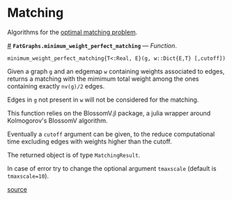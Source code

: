 
<a id='Matching-1'></a>

# Matching


Algorithms for the [optimal matching problem](<https://en.wikipedia.org/wiki/Matching_(graph_theory)>).

<a id='FatGraphs.minimum_weight_perfect_matching' href='#FatGraphs.minimum_weight_perfect_matching'>#</a>
**`FatGraphs.minimum_weight_perfect_matching`** &mdash; *Function*.



```
minimum_weight_perfect_matching{T<:Real, E}(g, w::Dict{E,T} [,cutoff])
```

Given a graph `g` and an edgemap `w` containing weights associated to edges, returns a matching with the mimimum total weight among the ones containing exactly `nv(g)/2` edges.

Edges in `g` not present in `w` will not be considered for the matching.

This function relies on the BlossomV.jl package, a julia wrapper around Kolmogorov's BlossomV algorithm.

Eventually a `cutoff` argument can be given, to the reduce computational time excluding edges with weights higher than the cutoff.

The returned object is of type `MatchingResult`.

In case of error try to change the optional argument `tmaxscale` (default is `tmaxscale=10`).


<a target='_blank' href='https://github.com/CarloLucibello/FatGraphs.jl/tree/d24f6e27b50b6b0ed47bf33a6887df23218dda7f/docs/../src/matching/blossomv.jl#L1-L19' class='documenter-source'>source</a><br>

